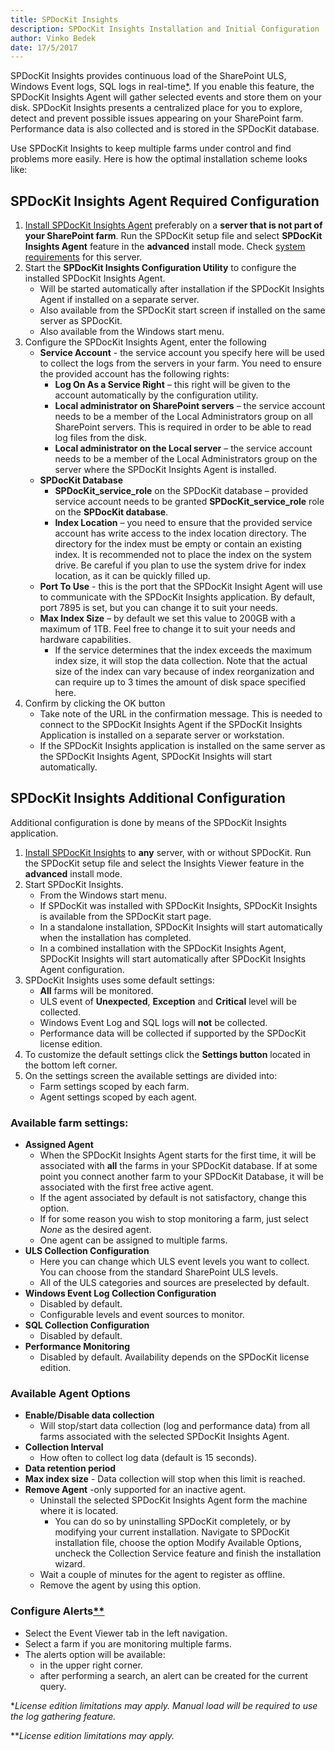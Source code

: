 ```yaml
---
title: SPDocKit Insights
description: SPDocKit Insights Installation and Initial Configuration
author: Vinko Bedek
date: 17/5/2017
---
```

<!--
TODO: 
1. footnotes, do we need them here? But i would still like to mention somewhere in this document that there are some limitations
-->
SPDocKit Insights provides continuous load of the SharePoint ULS, Windows Event logs, SQL logs in real-time[*](#realTime). If you enable this feature, the SPDocKit Insights Agent will gather selected events and store them on your disk. SPDocKit Insights presents a centralized place for you to explore, detect and prevent possible issues appearing on your SharePoint farm. Performance data is also collected and is stored in the SPDocKit database.

Use SPDocKit Insights to keep multiple farms under control and find problems more easily. Here is how the optimal installation scheme looks like:



## SPDocKit Insights Agent Required Configuration
1. [Install SPDocKit Insights Agent](#internal/installation/installation-guide/) preferably on a **server that is not part of your SharePoint farm**. Run the SPDocKit setup file and select **SPDocKit Insights Agent** feature in the **advanced** install mode. Check [system requirements](#internal/requirements/system-requirements/) for this server.
2. Start the **SPDocKit Insights Configuration Utility** to configure the installed SPDocKit Insights Agent.
    - Will be started automatically after installation if the SPDocKit Insights Agent if installed on a separate server.
    - Also available from the SPDocKit start screen if installed on the same server as SPDocKit.
    - Also available from the Windows start menu.
3. Configure the SPDocKit Insights Agent, enter the following
    - **Service Account** - the service account you specify here will be used to collect the logs from the servers in your farm. You need to ensure the provided account has the following rights:
        - **Log On As a Service Right** – this right will be given to the account automatically by the configuration utility.
        - **Local administrator on SharePoint servers** – the service account needs to be a member of the Local Administrators group on all SharePoint servers. This is required in order to be able to read log files from the disk.
        - **Local administrator on the Local server** – the service account needs to be a member of the Local Administrators group on the server where the SPDocKit Insights Agent is installed.
    - **SPDocKit Database** 
        - **SPDocKit\_service\_role** on the SPDocKit database – provided service account needs to be granted **SPDocKit\_service\_role** role on the **SPDocKit database**.
        - **Index Location** – you need to ensure that the provided service account has write access to the index location directory. The directory for the index must be empty or contain an existing index.  It is recommended not to place the index on the system drive. Be careful if you plan to use the system drive for index location, as it can be quickly filled up.
    - **Port To Use** - this is the port that the SPDocKit Insight Agent will use to communicate with the SPDocKit Insights application. By default, port 7895 is set, but you can change it to suit your needs.
    - **Max Index Size** – by default we set this value to 200GB with a maximum of 1TB. Feel free to change it to suit your needs and hardware capabilities.
        - If the service determines that the index exceeds the maximum index size, it will stop the data collection. Note that the actual size of the index can vary because of index reorganization and can require up to 3 times the amount of disk space specified here.
4. Confirm by clicking the OK button
    - Take note of the URL in the confirmation message. This is needed to connect to the SPDocKit Insights Agent if the SPDocKit Insights Application is installed on a separate server or workstation.
    - If the SPDocKit Insights application is installed on the same server as the SPDocKit Insights Agent, SPDocKit Insights will start automatically.

## SPDocKit Insights Additional Configuration
Additional configuration is done by means of the SPDocKit Insights application.

1. [Install SPDocKit Insights](#internal/installation/installation-guide/) to **any** server, with or without SPDocKit. Run the SPDocKit setup file and select the Insights Viewer feature in the **advanced** install mode.
2. Start SPDocKit Insights.
    - From the Windows start menu.
    - If SPDocKit was installed with SPDocKit Insights, SPDocKit Insights is available from the SPDocKit start page.
    - In a standalone installation, SPDocKit Insights will start automatically when the installation has completed.
    - In a combined installation with the SPDocKit Insights Agent, SPDocKit Insights will start automatically after SPDocKit Insights Agent configuration.
3. SPDocKit Insights uses some default settings: 
    - **All** farms will be monitored.
    - ULS event of **Unexpected**, **Exception** and **Critical** level will be collected.
    - Windows Event Log and SQL logs will **not** be collected.
    - Performance data will be collected if supported by the SPDocKit license edition.
4. To customize the default settings click the **Settings button** located in the bottom left corner.
5. On the settings screen the available settings are divided into:
    - Farm settings scoped by each farm.
    - Agent settings scoped by each agent.

### Available farm settings:
- **Assigned Agent**
    - When the SPDocKit Insights Agent starts for the first time, it will be associated with **all** the farms in your SPDocKit database. If at some point you connect another farm to your SPDocKit Database, it will be associated with the first free active agent.
    - If the agent associated by default is not satisfactory, change this option.
    - If for some reason you wish to stop monitoring a farm, just select _None_ as the desired agent.
    - One agent can be assigned to multiple farms. 
- **ULS Collection Configuration**
    - Here you can change which ULS event levels you want to collect. You can choose from the standard SharePoint ULS levels.
    - All of the ULS categories and sources are preselected by default.
- **Windows Event Log Collection Configuration**
    - Disabled by default. 
    - Configurable levels and event sources to monitor.
- **SQL Collection Configuration**
    - Disabled by default.
- **Performance Monitoring**
    - Disabled by default. Availability depends on the SPDocKit license edition.

### Available Agent Options
- **Enable/Disable data collection**
    - Will stop/start data collection (log and performance data) from all farms associated with the selected SPDocKit Insights Agent.
- **Collection Interval**
    - How often to collect log data (default is 15 seconds).
- **Data retention period**
- **Max index size**
        - Data collection will stop when this limit is reached. 
- **Remove Agent** -only supported for an inactive agent.
    - Uninstall the selected SPDocKit Insights Agent form the machine where it is located.
        - You can do so by uninstalling SPDocKit completely, or by modifying your current installation. Navigate to SPDocKit installation file, choose the option Modify Available Options, uncheck the Collection Service feature and finish the installation wizard.
    - Wait a couple of minutes for the agent to register as offline.
    - Remove the agent by using this option.

### Configure Alerts[**](#realTime2)
- Select the Event Viewer tab in the left navigation.
- Select a farm if you are monitoring multiple farms.
- The alerts option will be available:
    - in the upper right corner.
    - after performing a search, an alert can be created for the current query.

<a name="realTime"></a>*_License edition limitations may apply. Manual load will be required to use the log gathering feature._

<a name="realTime2"></a>**_License edition limitations may apply._


